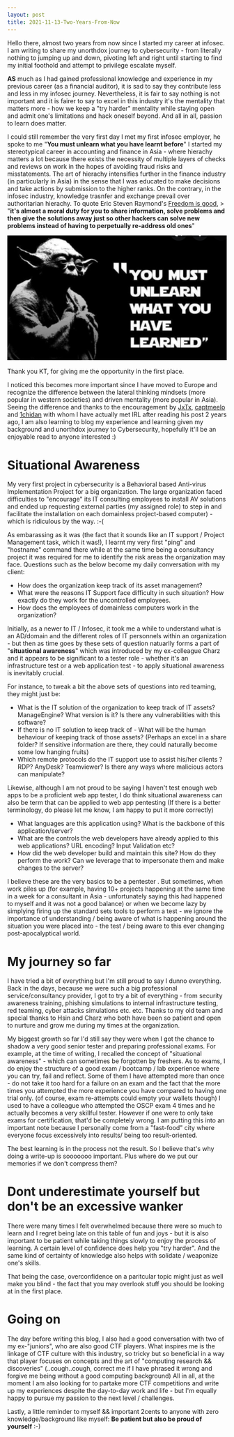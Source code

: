 ```yaml
---
layout: post
title: 2021-11-13-Two-Years-From-Now
---
```


Hello there, almost two years from now since I started my career at infosec. I am writing to share my unorthdox journey to cybersecurity - from literally nothing to jumping up and down, pivoting left and right until starting to find my initial foothold and attempt to privilege escalate myself. 

**AS** much as I had gained professional knowledge and experience in my previous career (as a financial auditor), it is sad to say they contribute less and less in my infosec journey. Nevertheless, it is fair to say nothing is not important and it is fairer to say to excel in this industry it's the mentality that matters more - how we keep a "try harder" mentality while staying open and admit one's limitations and hack oneself beyond. And all in all, passion to learn does matter.

I could still remember the very first day I met my first infosec employer, he spoke to me "**You must unlearn what you have learnt before**" I started my stereotypical career in accounting and finance in Asia - where hierachy matters a lot because there exists the necessity of multiple layers of checks and reviews on work in the hopes of avoiding fraud risks and misstatements. The art of hierachy intensifies further in the finance industry (in particularly in Asia) in the sense that I was educated to make decisions and take actions by submission to the higher ranks. On the contrary, in the infosec industry, knowledge trasnfer and exchange prevail over authoritarian hierachy. To quote Eric Steven Raymond's [Freedom is good](http://www.catb.org/~esr/faqs/hacker-howto.html#believe4), > "**it's almost a moral duty for you to share information, solve problems and then give the solutions away just so other hackers can solve new problems instead of having to perpetually re-address old ones**"  


![You must unlearn what you have learnt before](/images/yoda1.png)


Thank you KT, for giving me the opportunity in the first place.

I noticed this becomes more important since I have moved to Europe and recognize the difference between the lateral thinking mindsets (more popular in western societies) and driven mentality (more popular in Asia). Seeing the difference and thanks to the encouragement by [JxTx](https://jxtx.gitlab.io/), [captmeelo](https://captmeelo.com/about) and [1chidan](https://medium.com/@1chidan/zero-to-oscp-concise-edition-b5ecd4a781c3) with whom I have actually met IRL after reading his post 2 years ago,  I am also learning to blog my experience and learning given my background and unorthdox journey to Cybersecurity, hopefully it'll be an enjoyable read to anyone interested :)


# Situational Awareness
My very first project in cybersecurity is a Behavioral based Anti-virus Implementation Project for a big organization. The large organization faced difficulties to "encourage" its IT consulting employees to install AV solutions and ended up requesting external parties (my assigned role) to step in and facilitate the installation on each domainless project-based computer) - which is ridiculous by the way. :-( 

As embarassing as it was (the fact that it sounds like an IT support / Project Management task, which it was!), I learnt my very first "ping" and "hostname" command there while at the same time being a consultancy project it was required for me to identify the risk areas the organization may face. Questions such as the below become my daily conversation with my client:
- How does the organization keep track of its asset management?
- What were the reasons IT Support face difficulty in such situation? How exactly do they work for the uncontrolled employees. 
- How does the employees of domainless computers work in the organization?

Initially, as a newer to IT / Infosec, it took me a while to understand what is an AD/domain and the different roles of IT personnels within an organization - but then as time goes by these sets of question natuarlly forms a part of "**situational awareness**" which was introduced by my ex-colleague Charz and it appears to be significant to a tester role - whether it's an infrastructure test or a web application test - to apply situational awareness is inevitably crucial.

For instance, to tweak a bit the above sets of questions into red teaming, they might just be:
- What is the IT solution of the organization to keep track of IT assets? ManageEngine? What version is it? Is there any vulnerabilities with this software? 
- If there is no IT solution to keep track of - What will be the human behaviour of keeping track of those assets? (Perhaps an excel in a share folder? If sensitive information are there, they could naturally become some low hanging fruits)
- Which remote protocols do the IT support use to assist his/her clients ? RDP? AnyDesk? Teamviewer? Is there any ways where malicious actors can manipulate?

Likewise, although I am not proud to be saying I haven't test enough web apps to be a proficient web app tester, I do think situational awareness can also be term that can be  applied to web app pentesting (If there is a better terminology, do please let me know, I am happy to put it more correctly)

- What languages are this application using? What is the backbone of this application/server? 
- What are the controls the web developers have already applied to this web applications? URL encoding? Input Validation etc?
- How did the web developer build and maintain this site? How do they perform the work? Can we leverage that to impersonate them and make changes to the server?

I believe these are the very basics to be a pentester . But sometimes, when work piles up (for example, having 10+ projects happening at the same time in a week for a consultant in Asia - unfortunately saying this had happened to myself and it was not a good balance) or when we become lazy by simplying firing up the standard sets tools to perform a test - we ignore the importance of understanding / being aware of what is happening around the situation you were placed into - the test / being aware to this ever changing post-apocalyptical world.


# My journey so far
I have tried a bit of everything but I'm still proud to say I dunno everything. Back in the days, because we were such a big professional service/consultancy provider, I got to try a bit of everything - from security awareness training, phishing simulations to internal infrastructure testing, red teaming, cyber attacks simulations etc. etc.
Thanks to my old team and special thanks to Hsin and Charz who both have been so patient and open to nurture and grow me during my times at the organization. 

My biggest growth so far I'd still say they were when I got the chance to shadow a very good senior tester and preparing professional exams. For example, at the time of writing, I recalled the concept of "situational awareness" - which can sometimes be forgotten by freshers. As to exams, I do enjoy the structure of a good exam / bootcamp / lab experience where you can try, fail and reflect. Some of them I have attempted more than once - do not take it too hard for a failure on an exam and the fact that the more times you attempted the more experience you have compared to having one trial only. (of course, exam re-attempts could empty your wallets though) I used to have a colleague who attempted the OSCP exam 4 times and he actually becomes a very skillful tester. However if one were to only take exams for certification, that'd be completely wrong. I am putting this into an important note because I personally come from a "fast-food" city where everyone focus excessively into results/ being too result-oriented.

The best learning is in the process not the result. So I believe that's why doing a write-up is sooooooo important. Plus where do we put our memories if we don't compress them?

# Dont underestimate yourself but don't be an excessive wanker
There were many times I felt overwhelmed because there were so much to learn and I regret being late on this table of fun and joys - but it is also important to be patient while taking things slowly to enjoy the process of learning. A certain level of confidence does help you "try harder". And the same kind of certainty of knowledge also helps with solidate / weaponize one's skills. 

That being the case, overconfidence on a paritcular topic might just as well make you blind - the fact that you may overlook stuff you should be looking at in the first place. 


# Going on

The day before writing this blog, I also had a good conversation with two of my ex-"juniors", who are also good CTF players. What inspires me is the linkage of CTF culture with this industry, so tricky but so beneficial in a way that player focuses on concepts and the art of "computing research && discoveries" (..cough..cough, correct me if I have phrased it wrong and forgive me being without a good computing background) All in all, at the moment I am also looking for to partake more CTF competitions and write up my experiences despite the day-to-day work and life - but I'm equally happy to pursue my passion to the next level / challenges.



Lastly, a little reminder to myself && important 2cents to anyone with zero knowledge/background like myself: **Be patient but also be proud of yourself** :-)

